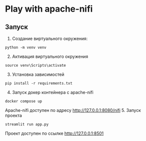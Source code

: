 # Play with apache-nifi
## Запуск
1. Создание виртуального окружения:
```commandline
python -m venv venv
```
2. Активация виртуального окружения
```commandline
source venv\Scripts\activate 
```
3. Установка зависимостей
```commandline
pip install -r requirements.txt
```
4. Запуск докер контейнера с apache-nifi
```commandline
docker compose up
```
Apache-nifi доступен по адресу http://127.0.0.1:8080/nifi
5. Запуск проекта
```commandline
streamlit run app.py
```
Проект доступен по ссылке http://127.0.0.1:8501